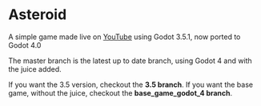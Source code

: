 # Asteroid

A simple game made live on [YouTube](https://youtube.com/live/-3lkpfmFL5o?feature=share) using Godot 3.5.1, now ported to Godot 4.0

The master branch is the latest up to date branch, using Godot 4 and with the juice added.

If you want the 3.5 version, checkout the **3.5 branch**.
If you want the base game, without the juice, checkout the **base_game_godot_4 branch**.